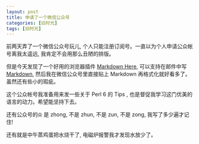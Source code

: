 ```yaml
---
layout: post
title: 申请了一个微信公众号
categories: [旧时光]
tags: [旧时光]
---
```


前两天弄了一个微信公众号玩儿, 个人只能注册订阅号。一直以为个人申请公众帐号离我太遥远, 我肯定不会用那么丑陋的排版。

但是今天发现了一个好用的浏览器插件 [Markdown Here](), 可以支持在邮件中写 [Markdown](), 然后我在微信公众号里直接贴上 Markdown 再格式化就好看多了。虽然还有些小的瑕疵。

这个公众帐号我准备用来发一些关于 Perl 6 的 Tips , 也是督促我学习这门优美的语言的动力。希望能坚持下去。

还有公众号的`众` 是 zhong, 不是 zhun, 不是 zun, 不是 zong, 我写了多少遍才记住!

还有就是中午蒸鸡蛋把水烧干了, 电磁炉报警我才发现水放少了。

